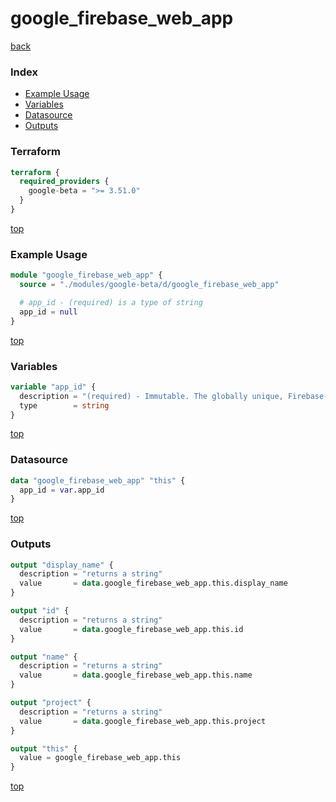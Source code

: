 # google_firebase_web_app

[back](../google-beta.md)

### Index

- [Example Usage](#example-usage)
- [Variables](#variables)
- [Datasource](#datasource)
- [Outputs](#outputs)

### Terraform

```terraform
terraform {
  required_providers {
    google-beta = ">= 3.51.0"
  }
}
```

[top](#index)

### Example Usage

```terraform
module "google_firebase_web_app" {
  source = "./modules/google-beta/d/google_firebase_web_app"

  # app_id - (required) is a type of string
  app_id = null
}
```

[top](#index)

### Variables

```terraform
variable "app_id" {
  description = "(required) - Immutable. The globally unique, Firebase-assigned identifier of the App.\n\nThis identifier should be treated as an opaque token, as the data format is not specified."
  type        = string
}
```

[top](#index)

### Datasource

```terraform
data "google_firebase_web_app" "this" {
  app_id = var.app_id
}
```

[top](#index)

### Outputs

```terraform
output "display_name" {
  description = "returns a string"
  value       = data.google_firebase_web_app.this.display_name
}

output "id" {
  description = "returns a string"
  value       = data.google_firebase_web_app.this.id
}

output "name" {
  description = "returns a string"
  value       = data.google_firebase_web_app.this.name
}

output "project" {
  description = "returns a string"
  value       = data.google_firebase_web_app.this.project
}

output "this" {
  value = google_firebase_web_app.this
}
```

[top](#index)